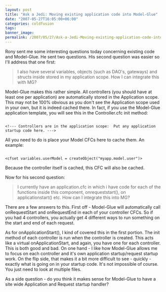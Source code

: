 ```yaml
---
layout: post
title: "Ask a Jedi: Moving existing application code into Model-Glue"
date: "2007-05-27T16:05:00+06:00"
categories: coldfusion 
tags: 
banner_image: 
permalink: /2007/05/27/Ask-a-Jedi-Moving-existing-application-code-into-ModelGlue
---
```


Rony sent me some interesting questions today concerning existing code and Model-Glue. He sent two questions. His second question was easier so I'll address that one first:

<blockquote>
I also have several variables, objects (such as DAO's, gateways) and structs inside stored in my application scope. How I can integrate this with MG?
</blockquote>

<more />

Model-Glue makes this rather simple. All controllers (you should have at least one per application) are automatically stored in the Application scope. This may not be 100% obvious as you don't see the Application scope used in your own, but it is indeed cached there. In fact, if you use the Model-Glue application template, you will see this in the Controller.cfc init method:

<code>
&lt;!--- Controllers are in the application scope:  Put any application startup code here. ---&gt;
</code>

All you need to do is place your Model CFCs here to cache them. An example:

<code>
&lt;cfset variables.userModel = createObject("myapp.model.user")&gt;
</code>

Because the controller itself is cached, this CFC will also be cached. 

Now for his second question:

<blockquote>
I currently have an application.cfc in which i have code for each of the functions inside this component, onrequeststart(), on applicationstart() etc. How can I integrate this into MG?
</blockquote>

There are a few answers to this. First off - Model-Glue will automatically call onRequestStart and onRequestEnd in each of your controller CFCs. So if you had 4 controllers, you actually get 4 different ways to run something on the start and end of each request. 

As for onApplicationStart(), I kind of covered this in the first portion. The init method of each controller is run when the controller is created. This acts like a virtual onApplicationStart, and again, you have one for each controller. This is both good and bad. On one hand - I like how Model-Glue allows me to focus on each controller and it's own application startup/request startup work. On the flip side, that makes it a bit more difficult to see - quickly - exactly what is going on in your startup code. It's not impossible of course. You just need to look at multiple files.

As a side question - do you think it makes sense for Model-Glue to have a site wide Application and Request startup handler?